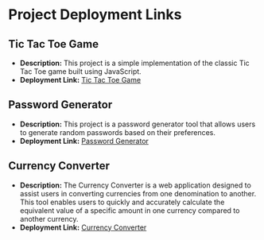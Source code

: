 # Project Deployment Links

## Tic Tac Toe Game
- **Description:** This project is a simple implementation of the classic Tic Tac Toe game built using JavaScript.
- **Deployment Link:** [Tic Tac Toe Game](https://js-projects-azure-zeta.vercel.app)

## Password Generator
- **Description:** This project is a password generator tool that allows users to generate random passwords based on their preferences.
- **Deployment Link:** [Password Generator](https://passwordgenerator-lime-eight.vercel.app/)

## Currency Converter
- **Description:** The Currency Converter is a web application designed to assist users in converting currencies from one denomination to another. This tool enables users to quickly and accurately calculate the equivalent value of a specific amount in one currency compared to another currency.
- **Deployment Link:** [Currency Converter](https://js-projects-currencyconverter.vercel.app)
